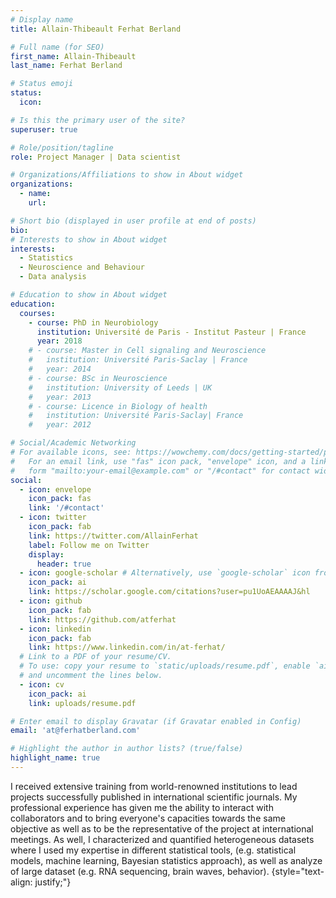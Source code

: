 ```yaml
---
# Display name
title: Allain-Thibeault Ferhat Berland

# Full name (for SEO)
first_name: Allain-Thibeault
last_name: Ferhat Berland

# Status emoji
status:
  icon: 

# Is this the primary user of the site?
superuser: true

# Role/position/tagline
role: Project Manager | Data scientist

# Organizations/Affiliations to show in About widget
organizations:
  - name: 
    url: 

# Short bio (displayed in user profile at end of posts)
bio: 
# Interests to show in About widget
interests:
  - Statistics
  - Neuroscience and Behaviour
  - Data analysis

# Education to show in About widget
education:
  courses:
    - course: PhD in Neurobiology
      institution: Université de Paris - Institut Pasteur | France 
      year: 2018
    # - course: Master in Cell signaling and Neuroscience
    #   institution: Université Paris-Saclay | France 
    #   year: 2014
    # - course: BSc in Neuroscience
    #   institution: University of Leeds | UK
    #   year: 2013
    # - course: Licence in Biology of health
    #   institution: Université Paris-Saclay| France  
    #   year: 2012

# Social/Academic Networking
# For available icons, see: https://wowchemy.com/docs/getting-started/page-builder/#icons
#   For an email link, use "fas" icon pack, "envelope" icon, and a link in the
#   form "mailto:your-email@example.com" or "/#contact" for contact widget.
social:
  - icon: envelope
    icon_pack: fas
    link: '/#contact'
  - icon: twitter
    icon_pack: fab
    link: https://twitter.com/AllainFerhat
    label: Follow me on Twitter
    display:
      header: true
  - icon: google-scholar # Alternatively, use `google-scholar` icon from `ai` icon pack
    icon_pack: ai
    link: https://scholar.google.com/citations?user=pu1UoAEAAAAJ&hl
  - icon: github
    icon_pack: fab
    link: https://github.com/atferhat
  - icon: linkedin
    icon_pack: fab
    link: https://www.linkedin.com/in/at-ferhat/
  # Link to a PDF of your resume/CV.
  # To use: copy your resume to `static/uploads/resume.pdf`, enable `ai` icons in `params.yaml`,
  # and uncomment the lines below.
  - icon: cv
    icon_pack: ai
    link: uploads/resume.pdf

# Enter email to display Gravatar (if Gravatar enabled in Config)
email: 'at@ferhatberland.com'

# Highlight the author in author lists? (true/false)
highlight_name: true
---
```



I received extensive training from world-renowned institutions to lead projects successfully published in international scientific journals. My professional experience has given me the ability to interact with collaborators and to bring everyone's capacities towards the same objective as well as to be the representative of the project at international meetings. As well, I characterized and quantified heterogeneous datasets where I used my expertise in different statistical tools, (e.g. statistical models, machine learning, Bayesian statistics approach), as well as analyze of large dataset (e.g. RNA sequencing, brain waves, behavior). 
{style="text-align: justify;"}
